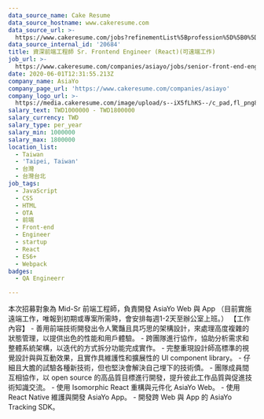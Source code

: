 ```yaml
---
data_source_name: Cake Resume
data_source_hostname: www.cakeresume.com
data_source_url: >-
  https://www.cakeresume.com/jobs?refinementList%5Bprofession%5D%5B0%5D=engineering_qa-engineer&refinementList%5Bsalary_currency%5D=TWD&range%5Bsalary_range%5D%5Bmin%5D=800096
data_source_internal_id: '20684'
title: 資深前端工程師 Sr. Frontend Engineer (React)(可遠端工作)
job_url: >-
  https://www.cakeresume.com/companies/asiayo/jobs/senior-front-end-engineer-e539e4
date: 2020-06-01T12:31:55.213Z
company_name: AsiaYo
company_page_url: 'https://www.cakeresume.com/companies/asiayo'
company_logo_url: >-
  https://media.cakeresume.com/image/upload/s--iX5fLhKS--/c_pad,fl_png8,h_200,w_200/v1615457959/ebd5fdfpgtabrmieoidu.png
salary_text: TWD1000000 - TWD1800000
salary_currency: TWD
salary_type: per_year
salary_min: 1000000
salary_max: 1800000
location_list:
  - Taiwan
  - 'Taipei, Taiwan'
  - 台灣
  - 台灣台北
job_tags:
  - JavaScript
  - CSS
  - HTML
  - OTA
  - 前端
  - Front-end
  - Engineer
  - startup
  - React
  - ES6+
  - Webpack
badges:
  - QA Engineerr

---
```


本次招募對象為 Mid-Sr 前端工程師，負責開發 AsiaYo Web 與 App （目前實施遠端工作，唯報到初期或專案所需時，會安排每週1-2天至辦公室上班。） 【工作內容】 - 善用前端技術開發出令人驚豔且具巧思的架構設計，來處理高度複雜的狀態管理，以提供出色的性能和用戶體驗。 - 跨團隊進行協作，協助分析需求和整體系統架構，以迭代的方式拆分功能完成實作。 - 完整重現設計師高標準的視覺設計與與互動效果，且實作具維護性和擴展性的 UI component library。 - 仔細且大膽的試驗各種新技術，但也堅決會解決自己埋下的技術債。 - 團隊成員間互相協作，以 open source 的高品質目標進行開發，提升彼此工作品質與促進技術知識交流。 - 使用 Isomorphic React 重構與元件化 AsiaYo Web。 - 使用 React Native 維護與開發 AsiaYo App。 - 開發跨 Web 與 App 的 AsiaYo Tracking SDK。